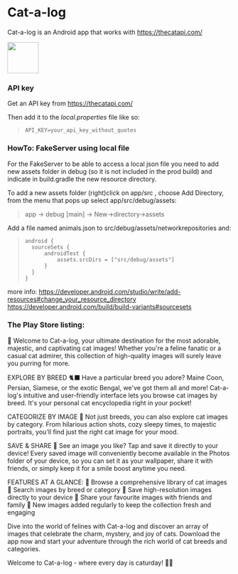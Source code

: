 # Cat-a-log

Cat-a-log is an Android app that works with https://thecatapi.com/ 

<a href="https://play.google.com/store/apps/details?id=com.drollgames.catsii"><img src="https://play.google.com/intl/en_us/badges/static/images/badges/en_badge_web_generic.png" height="70"></a>

### API key
Get an API key from https://thecatapi.com/ 

Then add it to the *local.properties* file like so:

>```API_KEY=your_api_key_without_quotes```

### HowTo: FakeServer using local file 
For the FakeServer to be able to access a local json file you need to add new assets folder in debug
(so it is not included in the prod build) and indicate in build.gradle the new resource directory.

To add a new assets folder (right)click on app/src , choose Add Directory, from the menu that pops up select app/src/debug/assets:
> app -> debug [main] -> New->directory->assets

Add a file named animals.json to src/debug/assets/networkrepositories and:

>     android {
>       sourceSets {
>           androidTest {
>               assets.srcDirs = ["src/debug/assets"]
>           }
>       }
>     }
more info: 
https://developer.android.com/studio/write/add-resources#change_your_resource_directory
https://developer.android.com/build/build-variants#sourcesets 



### The Play Store listing:

🐾 Welcome to Cat-a-log, your ultimate destination for the most adorable, majestic, and captivating cat images! Whether you're a feline fanatic or a casual cat admirer, this collection of high-quality images will surely leave you purring for more.

EXPLORE BY BREED 🐈‍⬛
Have a particular breed you adore? Maine Coon, Persian, Siamese, or the exotic Bengal, we've got them all and more! Cat-a-log's intuitive and user-friendly interface lets you browse cat images by breed. It's your personal cat encyclopedia right in your pocket!

CATEGORIZE BY IMAGE 📸
Not just breeds, you can also explore cat images by category. From hilarious action shots, cozy sleepy times, to majestic portraits, you'll find just the right cat image for your mood.

SAVE & SHARE 💾
See an image you like? Tap and save it directly to your device! Every saved image will conveniently become available in the Photos folder of your device, so you can set it as your wallpaper, share it with friends, or simply keep it for a smile boost anytime you need.

FEATURES AT A GLANCE:
🐾 Browse a comprehensive library of cat images
🐾 Search images by breed or category
🐾 Save high-resolution images directly to your device
🐾 Share your favourite images with friends and family
🐾 New images added regularly to keep the collection fresh and engaging

Dive into the world of felines with Cat-a-log and discover an array of images that celebrate the charm, mystery, and joy of cats. Download the app now and start your adventure through the rich world of cat breeds and categories.

Welcome to Cat-a-log - where every day is caturday! 🐾🥳